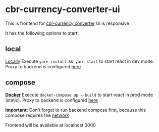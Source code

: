 # cbr-currency-converter-ui

This is frontend for [cbr-currency converter](https://github.com/CPTMUTCHELL/cbr-currency-converter/tree/k8s) Ui is responsive

It has the following options to start:
## local
[Locally](#local)
Execute `yarn install && yarn start` to start react in dev mode. Proxy to backend is configured [here](https://github.com/CPTMUTCHELL/cbr-currency-converter-ui/blob/master/webpack.config.js)

## compose
[**Docker**](#compose)
Execute `docker-compose up --build` to start react in prod mode (static). Proxy to backend is configured [here](https://github.com/CPTMUTCHELL/cbr-currency-converter-ui/blob/master/nginx-compose.conf)

**Important:**
Don't forget to run backend compose first, because this compose requires the [network](https://github.com/CPTMUTCHELL/cbr-currency-converter/blob/k8s/docker-compose.yaml#L133)

Frontend will be available at localhost:3000

